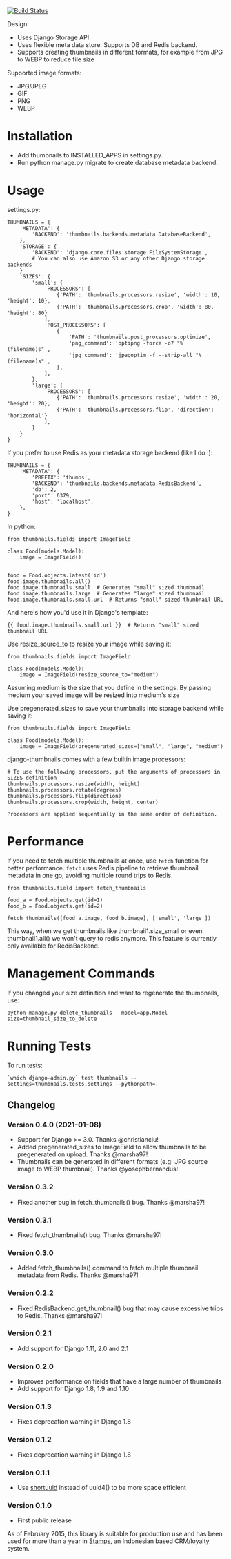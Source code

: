 [![Build
Status](https://travis-ci.org/ui/django-thumbnails.png?branch=master)](https://travis-ci.org/ui/django-thumbnails)

Design:

-   Uses Django Storage API
-   Uses flexible meta data store. Supports DB and Redis backend.
-   Supports creating thumbnails in different formats, for example from
    JPG to WEBP to reduce file size

Supported image formats:

-   JPG/JPEG
-   GIF
-   PNG
-   WEBP

Installation
============

-   Add thumbnails to INSTALLED\_APPS in settings.py.
-   Run python manage.py migrate to create database metadata backend.

Usage
=====

settings.py:

``` {.sourceCode .python}
THUMBNAILS = {
    'METADATA': {
        'BACKEND': 'thumbnails.backends.metadata.DatabaseBackend',
    },
    'STORAGE': {
        'BACKEND': 'django.core.files.storage.FileSystemStorage',
        # You can also use Amazon S3 or any other Django storage backends
    }
    'SIZES': {
        'small': {
            'PROCESSORS': [
                {'PATH': 'thumbnails.processors.resize', 'width': 10, 'height': 10},
                {'PATH': 'thumbnails.processors.crop', 'width': 80, 'height': 80}
            ],
            'POST_PROCESSORS': [
                {
                    'PATH': 'thumbnails.post_processors.optimize',
                    'png_command': 'optipng -force -o7 "%(filename)s"',
                    'jpg_command': 'jpegoptim -f --strip-all "%(filename)s"',
                },
            ],
        },
        'large': {
            'PROCESSORS': [
                {'PATH': 'thumbnails.processors.resize', 'width': 20, 'height': 20},
                {'PATH': 'thumbnails.processors.flip', 'direction': 'horizontal'}
            ],
        }
    }
}
```

If you prefer to use Redis as your metadata storage backend (like I do
:):

``` {.sourceCode .python}
THUMBNAILS = {
    'METADATA': {
        'PREFIX': 'thumbs',
        'BACKEND': 'thumbnails.backends.metadata.RedisBackend',
        'db': 2,
        'port': 6379,
        'host': 'localhost',
    },
}
```

In python:

``` {.sourceCode .python}
from thumbnails.fields import ImageField

class Food(models.Model):
    image = ImageField()


food = Food.objects.latest('id')
food.image.thumbnails.all()
food.image.thumbnails.small  # Generates "small" sized thumbnail
food.image.thumbnails.large  # Generates "large" sized thumbnail
food.image.thumbnails.small.url  # Returns "small" sized thumbnail URL
```

And here's how you'd use it in Django's template:

``` {.sourceCode .html}
{{ food.image.thumbnails.small.url }}  # Returns "small" sized thumbnail URL
```

Use resize\_source\_to to resize your image while saving it:

``` {.sourceCode .python}
from thumbnails.fields import ImageField

class Food(models.Model):
    image = ImageField(resize_source_to="medium")
```

Assuming medium is the size that you define in the settings. By passing
medium your saved image will be resized into medium's size

Use pregenerated\_sizes to save your thumbnails into storage backend
while saving it:

``` {.sourceCode .python}
from thumbnails.fields import ImageField

class Food(models.Model):
    image = ImageField(pregenerated_sizes=["small", "large", "medium")
```

django-thumbnails comes with a few builtin image processors:

    # To use the following processors, put the arguments of processors in SIZES definition
    thumbnails.processors.resize(width, height)
    thumbnails.processors.rotate(degrees)
    thumbnails.processors.flip(direction)
    thumbnails.processors.crop(width, height, center)

    Processors are applied sequentially in the same order of definition.

Performance
===========

If you need to fetch multiple thumbnails at once, use `fetch` function
for better performance. `fetch` uses Redis pipeline to retrieve
thumbnail metadata in one go, avoiding multiple round trips to Redis.

``` {.sourceCode .python}
from thumbnails.field import fetch_thumbnails

food_a = Food.objects.get(id=1)
food_b = Food.objects.get(id=2)

fetch_thumbnails([food_a.image, food_b.image], ['small', 'large'])
```

This way, when we get thumbnails like thumbnail1.size\_small or even
thumbnail1.all() we won't query to redis anymore. This feature is
currently only available for RedisBackend.

Management Commands
===================

If you changed your size definition and want to regenerate the
thumbnails, use:

    python manage.py delete_thumbnails --model=app.Model --size=thumbnail_size_to_delete

Running Tests
=============

To run tests:

    `which django-admin.py` test thumbnails --settings=thumbnails.tests.settings --pythonpath=.

Changelog
---------

### Version 0.4.0 (2021-01-08)

-   Support for Django \>= 3.0. Thanks @christianciu!
-   Added pregenerated\_sizes to ImageField to allow thumbnails to be
    pregenerated on upload. Thanks @marsha97!
-   Thumbnails can be generated in different formats (e.g: JPG source
    image to WEBP thumbnail). Thanks @yosephbernandus!

### Version 0.3.2

-   Fixed another bug in fetch\_thumbnails() bug. Thanks @marsha97!

### Version 0.3.1

-   Fixed fetch\_thumbnails() bug. Thanks @marsha97!

### Version 0.3.0

-   Added fetch\_thumbnails() command to fetch multiple thumbnail
    metadata from Redis. Thanks @marsha97!

### Version 0.2.2

-   Fixed RedisBackend.get\_thumbnail() bug that may cause excessive
    trips to Redis. Thanks @marsha97!

### Version 0.2.1

-   Add support for Django 1.11, 2.0 and 2.1

### Version 0.2.0

-   Improves performance on fields that have a large number of
    thumbnails
-   Add support for Django 1.8, 1.9 and 1.10

### Version 0.1.3

-   Fixes deprecation warning in Django 1.8

### Version 0.1.2

-   Fixes deprecation warning in Django 1.8

### Version 0.1.1

-   Use
    [shortuuid](https://github.com/stochastic-technologies/shortuuid)
    instead of uuid4() to be more space efficient

### Version 0.1.0

-   First public release

As of February 2015, this library is suitable for production use and has
been used for more than a year in [Stamps](http://stamps.co.id), an
Indonesian based CRM/loyalty system.
